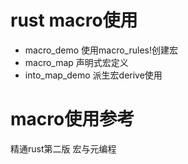 # rust macro使用
- macro_demo 使用macro_rules!创建宏
- macro_map 声明式宏定义
- into_map_demo 派生宏derive使用

# macro使用参考
精通rust第二版 宏与元编程
